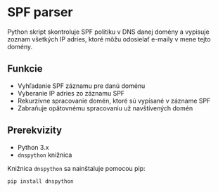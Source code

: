 # SPF parser

Python skript skontroluje SPF politiku v DNS danej domény a vypisuje zoznam všetkých IP adries, ktoré môžu odosielať e-maily v mene tejto domény.

## Funkcie

- Vyhľadanie SPF záznamu pre danú doménu
- Vyberanie IP adries zo záznamu SPF
- Rekurzívne spracovanie domén, ktoré sú vypísané v zázname SPF
- Zabraňuje opätovnému spracovaniu už navštívených domén

## Prerekvizity

- Python 3.x
- `dnspython` knižnica

Knižnica `dnspython` sa nainštaluje pomocou pip:

```sh
pip install dnspython
